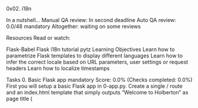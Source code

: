 0x02. i18n

In a nutshell…
Manual QA review: In second deadline
Auto QA review: 0.0/48 mandatory
Altogether: waiting on some reviews


Resources
Read or watch:

Flask-Babel
Flask i18n tutorial
pytz
Learning Objectives
Learn how to parametrize Flask templates to display different languages
Learn how to infer the correct locale based on URL parameters, user settings or request headers
Learn how to localize timestamps

Tasks
0. Basic Flask app
mandatory
Score: 0.0% (Checks completed: 0.0%)
First you will setup a basic Flask app in 0-app.py. Create a single / route and an index.html template that simply outputs “Welcome to Holberton” as page title (<title>) and “Hello world” as header (<h1>).
